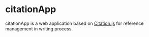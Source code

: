 # citationApp
citationApp is a web application based on [Citation.js](https://citation.js.org/) for reference management in writing process.
